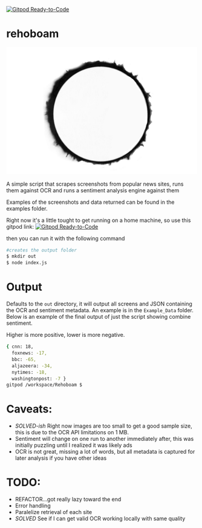 [![Gitpod Ready-to-Code](https://img.shields.io/badge/Gitpod-Ready--to--Code-blue?logo=gitpod)](https://gitpod.io/#https://github.com/hortinstein/rehoboam) 


# rehoboam

![alt text](https://github.com/hortinstein/rehoboam/blob/master/rehoboam_logo.jpg?raw=true)

A simple script that scrapes screenshots from popular news sites, runs them against OCR and runs a sentiment analysis engine against them

Examples of the screenshots and data returned can be found in the examples folder.

Right now it's a little tought to get running on a home machine, so use this gitpod link:
[![Gitpod Ready-to-Code](https://img.shields.io/badge/Gitpod-Ready--to--Code-blue?logo=gitpod)](https://gitpod.io/#https://github.com/hortinstein/rehoboam) 

then you can run it with the following command
```sh
#creates the output folder
$ mkdir out 
$ node index.js
```

# Output 

Defaults to the ```out``` directory, it will output all screens and JSON containing the OCR and sentiment metadata.  An example is in the ```Example_Data``` folder.  Below is an example of the final output of just the script showing combine sentiment.

Higher is more positive, lower is more negative.

```sh 
{ cnn: 18,
  foxnews: -17,
  bbc: -65,
  aljazeera: -34,
  nytimes: -18,
  washingtonpost: -7 }
gitpod /workspace/Rehoboam $ 
```

# Caveats:
- *SOLVED-ish* Right now images are too small to get a good sample size, this is due to the OCR API limitations on 1 MB.
- Sentiment will change on one run to another immediately after, this was initially puzzling until I realized it was likely ads
- OCR is not great, missing a lot of words, but all metadata is captured for later analysis if  you have other ideas

# TODO:
- REFACTOR...got really lazy toward the end
- Error handling
- Paralelize retrieval of each site
- *SOLVED* See if I can get valid OCR working locally with same quality

